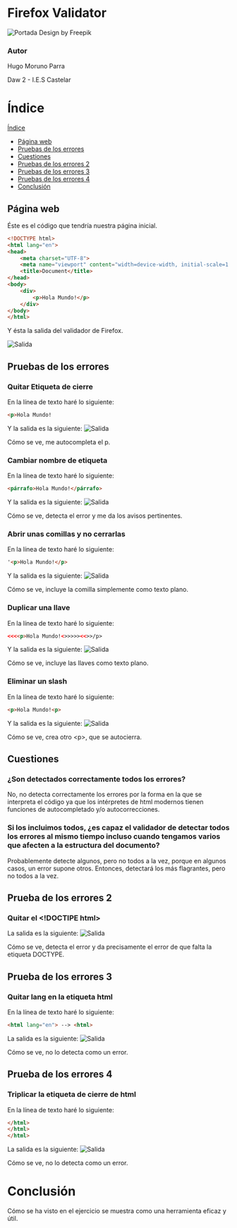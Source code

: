# Firefox Validator

![Portada](../imgs/portada.jpg)
Design by Freepik

### Autor

Hugo Moruno Parra  

Daw 2 - I.E.S Castelar

<div style="page-break-after: always;"></div>

# Índice

[Índice](#índice)  
- [Página web](#página-web)  
- [Pruebas de los errores](#pruebas-de-los-errores)  
- [Cuestiones](#cuestiones)  
- [Pruebas de los errores 2](#prueba-de-los-errores-2)
- [Pruebas de los errores 3](#prueba-de-los-errores-3)
- [Pruebas de los errores 4](#prueba-de-los-errores-4)
- [Conclusión](#conclusión)

<div style="page-break-after: always;"></div>

## Página web

Éste es el código que tendría nuestra página inicial.

```html
<!DOCTYPE html>
<html lang="en">
<head>
    <meta charset="UTF-8">
    <meta name="viewport" content="width=device-width, initial-scale=1.0">
    <title>Document</title>
</head>
<body>
    <div>
        <p>Hola Mundo!</p>
    </div>
</body>
</html>
```

Y ésta la salida del validador de Firefox.

![Salida](./img/img1.png)

<div style="page-break-after: always;"></div>

## Pruebas de los errores

### Quitar Etiqueta de cierre

En la línea de texto haré lo siguiente:
```html
<p>Hola Mundo!
```

Y la salida es la siguiente:
![Salida](./img/img2.png)

Cómo se ve, me autocompleta el p.

### Cambiar nombre de etiqueta

En la línea de texto haré lo siguiente:
```html
<párrafo>Hola Mundo!</párrafo>
```

Y la salida es la siguiente:
![Salida](./img/img3.png)

Cómo se ve, detecta el error y me da los avisos pertinentes.

<div style="page-break-after: always;"></div>

### Abrir unas comillas y no cerrarlas

En la línea de texto haré lo siguiente:
```html
'<p>Hola Mundo!</p>
```

Y la salida es la siguiente:
![Salida](./img/img4.png)

Cómo se ve, incluye la comilla simplemente como texto plano.

### Duplicar una llave 

En la línea de texto haré lo siguiente:
```html
<<<<p>Hola Mundo!<>>>>><<>>/p>
```

Y la salida es la siguiente:
![Salida](./img/img5.png)

Cómo se ve, incluye las llaves como texto plano.

<div style="page-break-after: always;"></div>

### Eliminar un slash

En la línea de texto haré lo siguiente:
```html
<p>Hola Mundo!<p>
```

Y la salida es la siguiente:
![Salida](./img/img6.png)

Cómo se ve, crea otro \<p>, que se autocierra.

<div style="page-break-after: always;"></div>

## Cuestiones

### ¿Son detectados correctamente todos los errores?

No, no detecta correctamente los errores por la forma en la que se interpreta el código ya que los intérpretes de html modernos tienen funciones de autocompletado y/o autocorrecciones.

### Si los incluimos todos, ¿es capaz el validador de detectar todos los errores al mismo tiempo incluso cuando tengamos varios que afecten a la estructura del documento?

Probablemente detecte algunos, pero no todos a la vez, porque en algunos casos, un error supone otros. Entonces, detectará los más flagrantes, pero no todos a la vez.

<div style="page-break-after: always;"></div>

## Prueba de los errores 2

### Quitar el \<!DOCTIPE html>

La salida es la siguiente:
![Salida](./img/img7.png)

Cómo se ve, detecta el error y da precisamente el error de que falta la etiqueta DOCTYPE.

## Prueba de los errores 3

### Quitar lang en la etiqueta html

En la línea de texto haré lo siguiente:
```html
<html lang="en"> --> <html>
```

La salida es la siguiente:
![Salida](./img/img8.png)

Cómo se ve, no lo detecta como un error.

<div style="page-break-after: always;"></div>

## Prueba de los errores 4

### Triplicar la etiqueta de cierre de html

En la línea de texto haré lo siguiente:
```html
</html> 
</html>
</html>
```

La salida es la siguiente:
![Salida](./img/img9.png)

Cómo se ve, no lo detecta como un error.

# Conclusión

Cómo se ha visto en el ejercicio se muestra como una herramienta eficaz y útil.